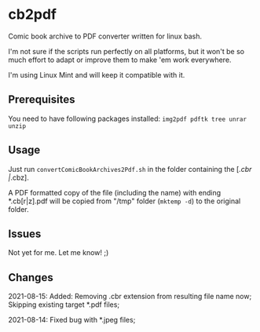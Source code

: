# cb2pdf

Comic book archive to PDF converter written for linux bash.

I'm not sure if the scripts run perfectly on all platforms, but it won't be so much effort to adapt or improve them to make 'em work everywhere.

I'm using Linux Mint and will keep it compatible with it.

## Prerequisites
You need to have following packages installed:
  ```img2pdf pdftk tree unrar unzip```

## Usage

Just run ```convertComicBookArchives2Pdf.sh``` in the folder containing the [*.cbr |*.cbz].

A PDF formatted copy of the file (including the name) with ending *.cb[r|z].pdf will be copied from "/tmp" folder (```mktemp -d```) to the original folder.

## Issues
Not yet for me. Let me know! ;)

## Changes
2021-08-15: Added: Removing .cbr extension from resulting file name now; Skipping existing target *.pdf files;

2021-08-14: Fixed bug with *.jpeg files;

